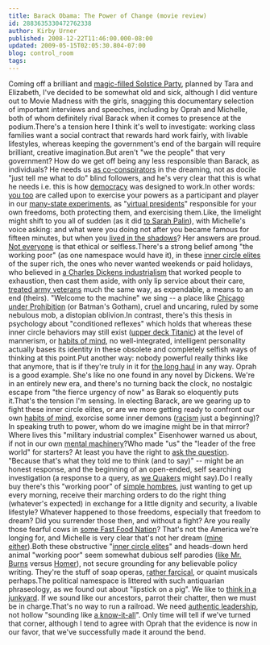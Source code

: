 ```yaml
---
title: Barack Obama: The Power of Change (movie review)
id: 2883635330472762338
author: Kirby Urner
published: 2008-12-22T11:46:00.000-08:00
updated: 2009-05-15T02:05:30.804-07:00
blog: control_room
tags: 
---
```


[](https://blogger.googleusercontent.com/img/b/R29vZ2xl/AVvXsEhUsKOrPjaw35d-yykYOe5TPSBmQtYO5_XHmNWLMnop0od1Wto_wG0nMQDEzoHSmdVNIDqaAMUpydhdbqif6vdS4C2eVhDYFCYv5J1-BDTID5hpbDw_dtzi1Sxn4F2rbe76Z_5B/s1600-h/obama_change.png)Coming off a brilliant and [magic-filled Solstice Party](http://www.flickr.com/photos/17157315@N00/3124601800/), planned by Tara and Elizabeth, I've decided to be somewhat old and sick, although I did venture out to Movie Madness with the girls, snagging this documentary selection of important interviews and speeches, including by Oprah and Michelle, both of whom definitely rival Barack when it comes to presence at the podium.There's a tension here I think it's well to investigate:  working class families want a social contract that rewards hard work fairly, with livable lifestyles, whereas keeping the government's end of the bargain will require brilliant, creative imagination.But aren't "we the people" that very government?  How do we get off being any less responsible than Barack, as individuals?  He needs us [as co-conspirators](http://controlroom.blogspot.com/2008/07/making-history.html) in the dreaming, not as docile "just tell me what to do" blind followers, and he's very clear that this is what he needs i.e. this is how [democracy](http://mybizmo.blogspot.com/2008/04/homework.html) was designed to work.In other words:  [you too](http://worldgame.blogspot.com/2008/11/sparking-investments.html) are called upon to exercise your powers as a participant and player in our [many-state experiments](http://mybizmo.blogspot.com/2008/09/nation-of-writers.html), as "[virtual presidents](http://www.grunch.net/synergetics/usaos.html)" responsible for your own freedoms, both protecting them, and exercising them.Like, the limelight might shift to you all of sudden (as it did [to Sarah Palin](http://worldgame.blogspot.com/2008/09/political-remarks.html)), with Michelle's voice asking:  and what were you doing not after you became famous for fifteen minutes, but when you [lived in the shadows](http://mybizmo.blogspot.com/2005/12/another-interesting-day.html)?  Her answers are proud.  [Not everyone](http://worldgame.blogspot.com/2005/01/dark-side.html) is that ethical or selfless.There's a strong belief among "the working poor" (as one namespace would have it), in these [inner circle elites](http://worldgame.blogspot.com/2008/08/elitism.html) of the super rich, the ones who never wanted weekends or paid holidays, who believed in [a Charles Dickens industrialism](http://controlroom.blogspot.com/2008/09/please-sir.html) that worked people to exhaustion, then cast them aside, with only lip service about their care, [treated army veterans](http://www.flickr.com/photos/17157315@N00/1429517776/) much the same way, as expendable, a means to an end (theirs).  "Welcome to the machine" we sing -- a place like [Chicago under Prohibition](http://worldgame.blogspot.com/2008/12/repeal-day.html) (or Batman's Gotham), cruel and uncaring, ruled by some nebulous mob, a distopian oblivion.In contrast, there's this thesis in psychology about "conditioned reflexes" which holds that whereas these inner circle behaviors may still exist ([upper deck Titanic](http://mybizmo.blogspot.com/2007/01/who-killed-electric-car-movie-review.html)) at the level of mannerism, or [habits of mind](http://controlroom.blogspot.com/2006/03/politics-princeton.html), no well-integrated, intelligent personality actually bases its identity in these obsolete and completely selfish ways of thinking at this point.Put another way:  nobody powerful really thinks like that anymore, that is if they're truly in it for [the long haul](http://www.flickr.com/photos/17157315@N00/3124614374/) in any way.  Oprah is a good example.  She's like no one found in any novel by Dickens.  We're in an entirely new era, and there's no turning back the clock, no nostalgic escape from "the fierce urgency of now" as Barak so eloquently puts it.That's the tension I'm sensing.  In electing Barack, are we gearing up to fight these inner circle elites, or are we more getting ready to confront our own [habits of mind](http://mybizmo.blogspot.com/2006/03/math-wars-continued.html), exorcise some inner demons ([racism](http://www.grunch.net/synergetics/terms.html#race) just a beginning)?  In speaking truth to power, whom do we imagine might be in that mirror?  Where lives this "military industrial complex" Eisenhower warned us about, if not in our own [mental machinery](http://mybizmo.blogspot.com/2006/03/why-we-fight-movie-review.html)?Who made "us" the "leader of the free world" for starters?  At least you have the right to [ask the question](http://controlroom.blogspot.com/2006/07/math-makeover-ad.html).  "Because that's what they told me to think (and to say)" -- might be an honest response, and the beginning of an open-ended, self searching investigation (a response to a query, as [we Quakers](http://mybizmo.blogspot.com/2008/07/some-quaker-pr.html) might say).Do I really buy there's this "working poor" of [simple hombres](http://controlroom.blogspot.com/2008/12/iron-mountain-revisted.html), just wanting to get up every morning, receive their marching orders to do the right thing (whatever's expected) in exchange for a little dignity and security, a livable lifestyle?  Whatever happened to those freedoms, especially that freedom to dream?  Did you surrender those then, and without a fight?  Are you really those fearful cows in [some Fast Food Nation](http://controlroom.blogspot.com/2006/11/fast-food-nation-movie-review.html)?  That's not the America we're longing for, and Michelle is very clear that's not her dream ([mine either](http://groups.google.com/group/soc.religion.quaker/msg/6f7ad7521f54e817?hl=en&dmode=source)).Both these obstructive "[inner circle elites](http://controlroom.blogspot.com/2008/05/econotalk.html)" and heads-down herd animal "working poor" seem somewhat dubious self parodies ([like Mr. Burns](http://en.wikipedia.org/wiki/Montgomery_Burns) versus [Homer](http://controlroom.blogspot.com/2007/08/simpsons-movie-review.html)), not secure grounding for any believable policy writing.  They're the stuff of soap operas, [rather farcical](http://worldgame.blogspot.com/2008/10/anyway.html), or quaint musicals perhaps.The political namespace is littered with such antiquarian phraseology, as we found out about "lipstick on a pig". We like to [think in a junkyard](http://controlroom.blogspot.com/2007/11/science-friday.html).  If we sound like our ancestors, parrot their chatter, then we must be in charge.That's no way to run a railroad.  We need [authentic leadership](http://worldgame.blogspot.com/2004/11/wont-you-join-us.html), not hollow "sounding like [a know-it-all](http://controlroom.blogspot.com/2008/12/nato-professor.html)".  Only time will tell if we've turned that corner, although I tend to agree with Oprah that the evidence is now in our favor, that we've successfully made it around the bend.